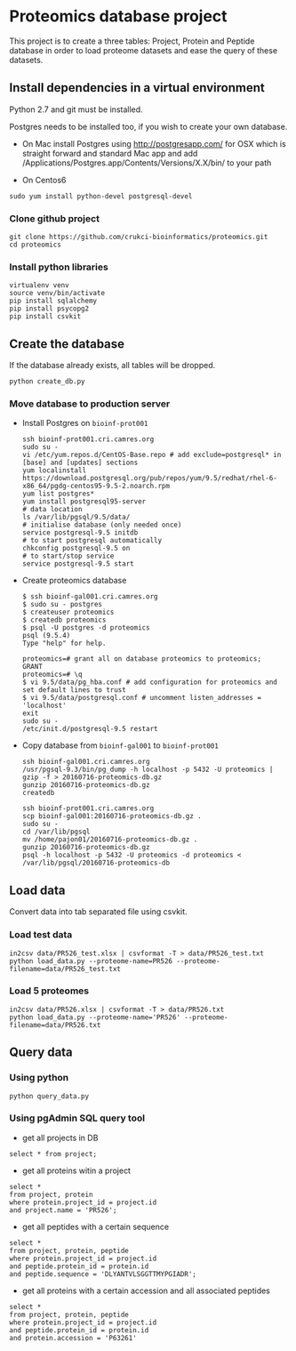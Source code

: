 # Proteomics database project

This project is to create a three tables: Project, Protein and Peptide database in order to load proteome datasets and ease the query of these datasets.


## Install dependencies in a virtual environment

Python 2.7 and git must be installed.

Postgres needs to be installed too, if you wish to create your own database.

* On Mac install Postgres using http://postgresapp.com/ for OSX which is straight forward and standard Mac app and add /Applications/Postgres.app/Contents/Versions/X.X/bin/ to your path

* On Centos6

```
sudo yum install python-devel postgresql-devel
```

### Clone github project

```
git clone https://github.com/crukci-bioinformatics/proteomics.git
cd proteomics
```

### Install python libraries

```
virtualenv venv
source venv/bin/activate
pip install sqlalchemy
pip install psycopg2
pip install csvkit
```

## Create the database

If the database already exists, all tables will be dropped.

```
python create_db.py
```

### Move database to production server

- Install Postgres on `bioinf-prot001`

  ```
  ssh bioinf-prot001.cri.camres.org
  sudo su -
  vi /etc/yum.repos.d/CentOS-Base.repo # add exclude=postgresql* in [base] and [updates] sections  
  yum localinstall https://download.postgresql.org/pub/repos/yum/9.5/redhat/rhel-6-x86_64/pgdg-centos95-9.5-2.noarch.rpm
  yum list postgres*
  yum install postgresql95-server
  # data location
  ls /var/lib/pgsql/9.5/data/
  # initialise database (only needed once)
  service postgresql-9.5 initdb
  # to start postgresql automatically
  chkconfig postgresql-9.5 on
  # to start/stop service
  service postgresql-9.5 start
  ```

- Create proteomics database

  ```
  $ ssh bioinf-gal001.cri.camres.org
  $ sudo su - postgres
  $ createuser proteomics
  $ createdb proteomics
  $ psql -U postgres -d proteomics
  psql (9.5.4)
  Type "help" for help.

  proteomics=# grant all on database proteomics to proteomics;
  GRANT
  proteomics=# \q
  $ vi 9.5/data/pg_hba.conf # add configuration for proteomics and set default lines to trust
  $ vi 9.5/data/postgresql.conf # uncomment listen_addresses = 'localhost'
  exit
  sudo su -
  /etc/init.d/postgresql-9.5 restart
  ```

- Copy database from `bioinf-gal001` to `bioinf-prot001`

  ```
  ssh bioinf-gal001.cri.camres.org
  /usr/pgsql-9.3/bin/pg_dump -h localhost -p 5432 -U proteomics | gzip -f > 20160716-proteomics-db.gz
  gunzip 20160716-proteomics-db.gz
  createdb
  ```
  ```
  ssh bioinf-prot001.cri.camres.org
  scp bioinf-gal001:20160716-proteomics-db.gz .
  sudo su -
  cd /var/lib/pgsql
  mv /home/pajon01/20160716-proteomics-db.gz .
  gunzip 20160716-proteomics-db.gz
  psql -h localhost -p 5432 -U proteomics -d proteomics < /var/lib/pgsql/20160716-proteomics-db
  ```

## Load data

Convert data into tab separated file using csvkit.

### Load test data

```
in2csv data/PR526_test.xlsx | csvformat -T > data/PR526_test.txt
python load_data.py --proteome-name=PR526 --proteome-filename=data/PR526_test.txt
```

### Load 5 proteomes

```
in2csv data/PR526.xlsx | csvformat -T > data/PR526.txt
python load_data.py --proteome-name='PR526' --proteome-filename=data/PR526.txt
```

## Query data

### Using python

```
python query_data.py
```

### Using pgAdmin SQL query tool

* get all projects in DB
```
select * from project;
```
* get all proteins witin a project
```
select *
from project, protein
where protein.project_id = project.id
and project.name = 'PR526';
```
* get all peptides with a certain sequence
```
select *
from project, protein, peptide
where protein.project_id = project.id
and peptide.protein_id = protein.id
and peptide.sequence = 'DLYANTVLSGGTTMYPGIADR';
```
* get all proteins with a certain accession and all associated peptides
```
select *
from project, protein, peptide
where protein.project_id = project.id
and peptide.protein_id = protein.id
and protein.accession = 'P63261'
```
